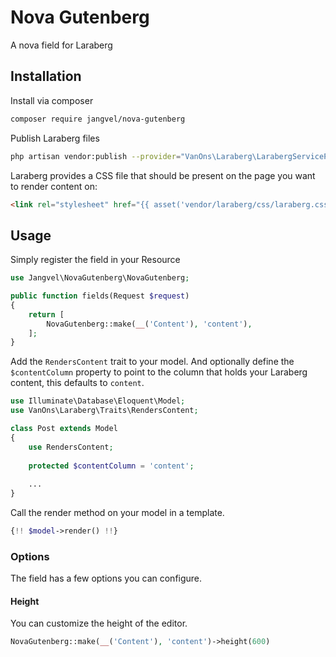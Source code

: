 # Nova Gutenberg

A nova field for Laraberg

## Installation

Install via composer

```bash
composer require jangvel/nova-gutenberg
```

Publish Laraberg files

```bash
php artisan vendor:publish --provider="VanOns\Laraberg\LarabergServiceProvider"
```
Laraberg provides a CSS file that should be present on the page you want to render content on:

```html
<link rel="stylesheet" href="{{ asset('vendor/laraberg/css/laraberg.css') }}">
```
## Usage

Simply register the field in your Resource

```php
use Jangvel\NovaGutenberg\NovaGutenberg;

public function fields(Request $request)
{
    return [
        NovaGutenberg::make(__('Content'), 'content'),
    ];
}
```
Add the `RendersContent` trait to your model. And optionally define the `$contentColumn` property to point to the column that holds your Laraberg content, this defaults to `content`.

```php
use Illuminate\Database\Eloquent\Model;
use VanOns\Laraberg\Traits\RendersContent;

class Post extends Model
{
    use RendersContent;
    
    protected $contentColumn = 'content';
       
    ...
}
```

Call the render method on your model in a template.


```php
{!! $model->render() !!}
```

### Options

The field has a few options you can configure.

#### Height

You can customize the height of the editor.

```php
NovaGutenberg::make(__('Content'), 'content')->height(600)
```